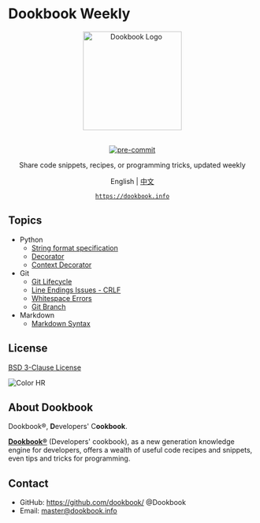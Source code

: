 # Dookbook Weekly

<section align="center">
  <img src="https://dookbook.info/dj-static/dookbook/img/logo-tail.svg"
    alt="Dookbook Logo" width="200" height="200" title="Dookbook Logo">
  <br><br>
  <p><a href="https://github.com/pre-commit/pre-commit">
    <img src="https://img.shields.io/badge/pre--commit-enabled-brightgreen?logo=pre-commit&logoColor=white"
      alt="pre-commit" style="max-width:100%;">
  </a></p>
  <p>Share code snippets, recipes, or programming tricks, updated weekly</p>

  <p>
    <span>English</span> |
    <a href="https://github.com/dookbook/dookbook-weekly/blob/main/README.zh-Hans.md">中文</a>
  </p>

  <p><a href="https://dookbook.info"><code>https://dookbook.info</code></a></p>
</section>

## Topics

- Python
  - [String format specification](https://dookbook.info/content/6214487a4d9f1a1af7681157/)
  - [Decorator](https://dookbook.info/content/6267ff854d9f1a1af7c89e6e/)
  - [Context Decorator](https://dookbook.info/content/626a6fe74d9f1a1af7cb4a36/)
- Git
  - [Git Lifecycle](https://dookbook.info/content/62289f7c4d9f1a1af7817749/)
  - [Line Endings Issues - CRLF](https://dookbook.info/content/6231fc5f4d9f1a1af78d911d/)
  - [Whitespace Errors](https://dookbook.info/content/62309c8a4d9f1a1af78b8af1/)
  - [Git Branch](https://dookbook.info/content/624ef7034d9f1a1af7aa4f6c/)
- Markdown
  - [Markdown Syntax](https://dookbook.info/content/62049b264d9f1a1af723760e/)

## License

[BSD 3-Clause License](https://github.com/dookbook/dookbook-weekly/blob/main/LICENSE)

![Color HR](https://dookbook.info/color-hr.png)

## About Dookbook

Dookbook®, **D**evelopers' C**ookbook**.

**[Dookbook®](https://dookbook.info/)** (Developers' cookbook),
as a new generation knowledge engine for developers,
offers a wealth of useful code recipes and snippets, even tips and tricks for programming.

## Contact

- GitHub: <https://github.com/dookbook/> @Dookbook
- Email: master@dookbook.info
